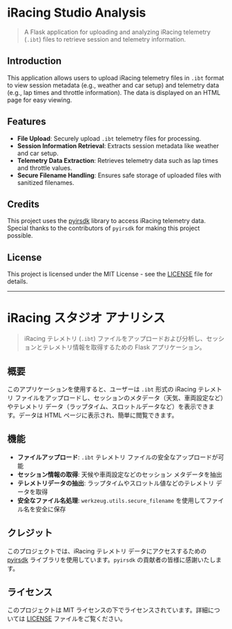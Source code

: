 # iRacing Studio Analysis

> A Flask application for uploading and analyzing iRacing telemetry (`.ibt`) files to retrieve session and telemetry information.

## Introduction

This application allows users to upload iRacing telemetry files in `.ibt` format to view session metadata (e.g., weather and car setup) and telemetry data (e.g., lap times and throttle information). The data is displayed on an HTML page for easy viewing.

## Features

- **File Upload**: Securely upload `.ibt` telemetry files for processing.
- **Session Information Retrieval**: Extracts session metadata like weather and car setup.
- **Telemetry Data Extraction**: Retrieves telemetry data such as lap times and throttle values.
- **Secure Filename Handling**: Ensures safe storage of uploaded files with sanitized filenames.

## Credits

This project uses the [pyirsdk](https://github.com/kutu/pyirsdk) library to access iRacing telemetry data. Special thanks to the contributors of `pyirsdk` for making this project possible.

## License

This project is licensed under the MIT License - see the [LICENSE](LICENSE) file for details.

---

# iRacing スタジオ アナリシス

> iRacing テレメトリ (`.ibt`) ファイルをアップロードおよび分析し、セッションとテレメトリ情報を取得するための Flask アプリケーション。

## 概要

このアプリケーションを使用すると、ユーザーは `.ibt` 形式の iRacing テレメトリ ファイルをアップロードし、セッションのメタデータ（天気、車両設定など）やテレメトリ データ（ラップタイム、スロットルデータなど）を表示できます。データは HTML ページに表示され、簡単に閲覧できます。

## 機能

- **ファイルアップロード**: `.ibt` テレメトリ ファイルの安全なアップロードが可能
- **セッション情報の取得**: 天候や車両設定などのセッション メタデータを抽出
- **テレメトリデータの抽出**: ラップタイムやスロットル値などのテレメトリ データを取得
- **安全なファイル名処理**: `werkzeug.utils.secure_filename` を使用してファイル名を安全に保存

## クレジット

このプロジェクトでは、iRacing テレメトリ データにアクセスするための [pyirsdk](https://github.com/kutu/pyirsdk) ライブラリを使用しています。`pyirsdk` の貢献者の皆様に感謝いたします。

## ライセンス

このプロジェクトは MIT ライセンスの下でライセンスされています。詳細については [LICENSE](LICENSE) ファイルをご覧ください。
